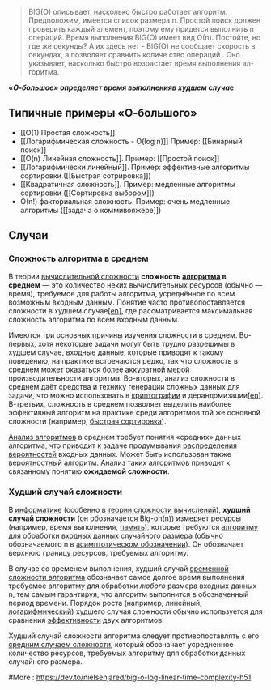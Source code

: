 
>BIG(O) описывает, насколько быстро
работает алгоритм. Предположим, имеется
список размера n. Простой поиск должен
проверить каждый элемент, поэтому ему
придется выполнить n операций. Время
выполнения BIG(O) имеет вид О(n).
Постойте, но где же секунды? А их здесь
нет - BIG(O) не сообщает скорость
в секундах, а позволяет сравнить количе­
ство операций . Оно указывает, насколько
быстро возрастает время выполнения ал-
горитма.

***«О-большое» определяет время выполненияв худшем случае***

## Типичные примеры «О-большого»

- [[О(1) Простая сложность]] 
- [[Логарифмическая сложность - O(log n)]] Пример: [[Бинарный поиск]]
- [[O(n) Линейная сложность]].  Пример: [[Простой поиск]]
- [[Логарифмически линейный]]. Пример: эффективные алгоритмы сортировки ([[Быстрая сотрировка]])
- [[Квадратичная сложность]]. Пример: медленные алгоритмы сортировки ([[Cортировка выбо­ром]])
- О(n!) факториальная сложность. Пример: очень медленные алгоритмы ([[задача о коммивояжере]])

## Случаи

### Сложность алгоритма в среднем
В теории [вычислительной сложности](https://www.wikiwand.com/ru/Вычислительная_сложность "Вычислительная сложность") **сложность [алгоритма](https://www.wikiwand.com/ru/Алгоритм "Алгоритм") в среднем** — это количество неких вычислительных ресурсов (обычно — время), требуемое для работы алгоритма, усреднённое по всем возможным входным данным. Понятие часто противопоставляется сложности в худшем случае[[en]](https://www.wikiwand.com/en/worst-case%20complexity "en:worst-case complexity"), где рассматривается максимальная сложность алгоритма по всем входным данным.

Имеются три основных причины изучения сложности в среднем[](https://www.wikiwand.com/ru/%D0%A1%D0%BB%D0%BE%D0%B6%D0%BD%D0%BE%D1%81%D1%82%D1%8C_%D0%B0%D0%BB%D0%B3%D0%BE%D1%80%D0%B8%D1%82%D0%BC%D0%B0_%D0%B2_%D1%81%D1%80%D0%B5%D0%B4%D0%BD%D0%B5%D0%BC#cite_note-_44a8f5917759c8fa-1). Во-первых, хотя некоторые задачи могут быть трудно разрешимы в худшем случае, входные данные, которые приводят к такому поведению, на практике встречаются редко, так что сложность в среднем может оказаться более аккуратной мерой производительности алгоритма. Во-вторых, анализ сложности в среднем даёт средства и технику генерации сложных данных для задачи, что можно использовать в [криптографии](https://www.wikiwand.com/ru/Криптография "Криптография") и дерандомизации[[en]](https://www.wikiwand.com/en/Derandomization "en:Derandomization"). В-третьих, сложность в среднем позволяет выделить наиболее эффективный алгоритм на практике среди алгоритмов той же основной сложности (например, [быстрая сортировка](https://www.wikiwand.com/ru/Быстрая_сортировка "Быстрая сортировка")).

[Анализ алгоритмов](https://www.wikiwand.com/ru/Теория_алгоритмов "Теория алгоритмов") в среднем требует понятия «средних» данных алгоритма, что приводит к задаче продумывания [распределения вероятностей](https://www.wikiwand.com/ru/Распределение_вероятностей "Распределение вероятностей") входных данных. Может быть использован также [вероятностный алгоритм](https://www.wikiwand.com/ru/Вероятностный_алгоритм "Вероятностный алгоритм"). Анализ таких алгоритмов приводит к связанному понятию **ожидаемой сложности**[](https://www.wikiwand.com/ru/%D0%A1%D0%BB%D0%BE%D0%B6%D0%BD%D0%BE%D1%81%D1%82%D1%8C_%D0%B0%D0%BB%D0%B3%D0%BE%D1%80%D0%B8%D1%82%D0%BC%D0%B0_%D0%B2_%D1%81%D1%80%D0%B5%D0%B4%D0%BD%D0%B5%D0%BC#cite_note-_b93e43c56e6e8cc4-2).

### Худший случай сложности
В [информатике](https://www.wikiwand.com/ru/Информатика "Информатика") (особенно в [теории сложности вычислений](https://www.wikiwand.com/ru/Теория_сложности_вычислений "Теория сложности вычислений")), **худший случай сложности** (он обозначается Big-oh(n)) измеряет ресурсы (например, время выполнения, [память](https://www.wikiwand.com/ru/Компьютерная_память "Компьютерная память")), которые требуются [алгоритму](https://www.wikiwand.com/ru/Алгоритм "Алгоритм") для обработки входных данных случайного размера (обычно обозначаемого n в [асимптотическом обозначении](https://www.wikiwand.com/ru/«O»_большое_и_«o»_малое "«O» большое и «o» малое")). Он обозначает верхнюю границу ресурсов, требуемых алгоритму.

В случае со временем выполнения, худший случай [временной сложности алгоритма](https://www.wikiwand.com/ru/Временная_сложность_алгоритма "Временная сложность алгоритма") обозначает самое долгое время выполнения требуемое алгоритму для обработки _любого_ размера входных данных n, тем самым гарантируя, что алгоритм выполнится в обозначенный период времени. Порядок роста (например, линейный, [логарифмический](https://www.wikiwand.com/ru/Логарифмический_рост "Логарифмический рост")) худшего случая сложности обычно используется для сравнения [эффективности](https://www.wikiwand.com/ru/Эффективность_алгоритма "Эффективность алгоритма") двух алгоритмов.

Худший случай сложности алгоритма следует противопоставлять с его [средним случаем сложности](https://www.wikiwand.com/ru/Сложность_алгоритма_в_среднем "Сложность алгоритма в среднем"), который обозначает усредненное количество ресурсов, требуемых алгоритму для обработки данных случайного размера.

#More : https://dev.to/nielsenjared/big-o-log-linear-time-complexity-h51